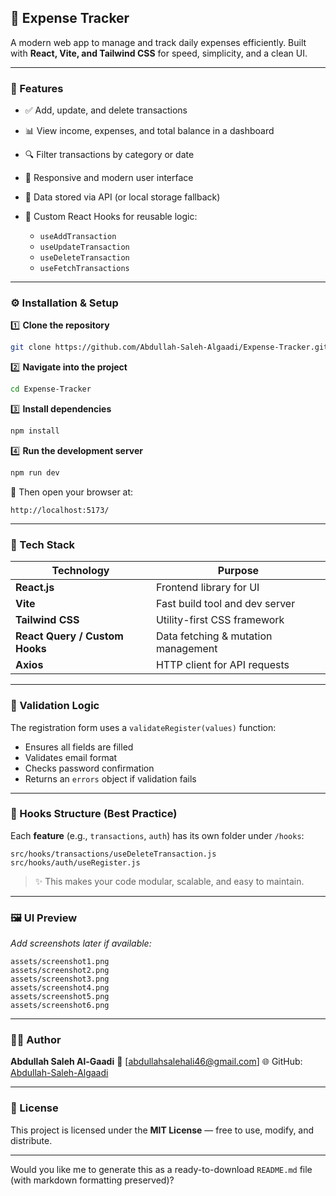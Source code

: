## 🧾 Expense Tracker

A modern web app to manage and track daily expenses efficiently.
Built with **React, Vite, and Tailwind CSS** for speed, simplicity, and a clean UI.

---

### 🚀 Features

- ✅ Add, update, and delete transactions
- 📊 View income, expenses, and total balance in a dashboard
- 🔍 Filter transactions by category or date
- 🌙 Responsive and modern user interface
- 💾 Data stored via API (or local storage fallback)
- 🧠 Custom React Hooks for reusable logic:

  - `useAddTransaction`
  - `useUpdateTransaction`
  - `useDeleteTransaction`
  - `useFetchTransactions`

---

### ⚙️ Installation & Setup

1️⃣ **Clone the repository**

```bash
git clone https://github.com/Abdullah-Saleh-Algaadi/Expense-Tracker.git
```

2️⃣ **Navigate into the project**

```bash
cd Expense-Tracker
```

3️⃣ **Install dependencies**

```bash
npm install
```

4️⃣ **Run the development server**

```bash
npm run dev
```

🔗 Then open your browser at:

```
http://localhost:5173/
```

---

### 🎨 Tech Stack

| Technology                     | Purpose                             |
| ------------------------------ | ----------------------------------- |
| **React.js**                   | Frontend library for UI             |
| **Vite**                       | Fast build tool and dev server      |
| **Tailwind CSS**               | Utility-first CSS framework         |
| **React Query / Custom Hooks** | Data fetching & mutation management |
| **Axios**                      | HTTP client for API requests        |

---

### 🧠 Validation Logic

The registration form uses a `validateRegister(values)` function:

- Ensures all fields are filled
- Validates email format
- Checks password confirmation
- Returns an `errors` object if validation fails

---

### 📂 Hooks Structure (Best Practice)

Each **feature** (e.g., `transactions`, `auth`) has its own folder under `/hooks`:

```
src/hooks/transactions/useDeleteTransaction.js
src/hooks/auth/useRegister.js
```

> ✨ This makes your code modular, scalable, and easy to maintain.

---

### 🖼️ UI Preview

_Add screenshots later if available:_

```
assets/screenshot1.png
assets/screenshot2.png
assets/screenshot3.png
assets/screenshot4.png
assets/screenshot5.png
assets/screenshot6.png
```

---

### 👨‍💻 Author

**Abdullah Saleh Al-Gaadi**
📧 [abdullahsalehali46@gmail.com]
🌐 GitHub: [Abdullah-Saleh-Algaadi](https://github.com/Abdullah-Saleh-Algaadi)

---

### 🪪 License

This project is licensed under the **MIT License** — free to use, modify, and distribute.

---

Would you like me to generate this as a ready-to-download `README.md` file (with markdown formatting preserved)?
